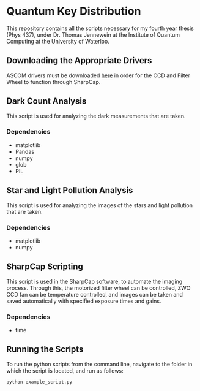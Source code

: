 # Quantum Key Distribution
This repository contains all the scripts necessary for my fourth year thesis (Phys 437), under Dr. Thomas Jennewein at the Institute of Quantum Computing at the University of Waterloo.


## Downloading the Appropriate Drivers
ASCOM drivers must be downloaded [here](https://astronomy-imaging-camera.com/software-drivers) in order for the CCD and Filter Wheel to function through SharpCap.

## Dark Count Analysis
This script is used for analyzing the dark measurements that are taken.

### Dependencies
- matplotlib
- Pandas
- numpy
- glob
- PIL

## Star and Light Pollution Analysis
This script is used for analyzing the images of the stars and light pollution that are taken.

### Dependencies
- matplotlib
- numpy

## SharpCap Scripting
This script is used in the SharpCap software, to automate the imaging process. Through this, the motorized filter wheel can be controlled, ZWO CCD fan can be temperature controlled, and images can be taken and saved automatically with specified exposure times and gains. 

### Dependencies
- time

## Running the Scripts

To run the python scripts from the command line, navigate to the folder in which the script is located, and run as follows:

``` python example_script.py ```
